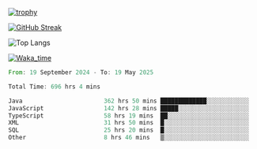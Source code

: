 <!--
**ren-joey/ren-joey** is a ✨ _special_ ✨ repository because its `README.md` (this file) appears on your GitHub profile.

Here are some ideas to get you started:

- 🔭 I’m currently working on ...
- 🌱 I’m currently learning ...
- 👯 I’m looking to collaborate on ...
- 🤔 I’m looking for help with ...
- 💬 Ask me about ...
- 📫 How to reach me: ...
- 😄 Pronouns: ...
- ⚡ Fun fact: ...
-->

[![trophy](https://github-profile-trophy.vercel.app/?username=ren-joey&theme=darkhub&column=5)](https://github.com/ren-joey)

[![GitHub Streak](https://streak-stats.demolab.com/?user=ren-joey&theme=dark)](https://github.com/ren-joey)

![Top Langs](https://github-readme-stats.vercel.app/api/top-langs?username=ren-joey&show_icons=true&layout=compact&locale=en&hide=html,CSS,scss,Pug,Twig&theme=dark)

[![Waka_time](https://github-readme-stats.vercel.app/api/wakatime?username=joeyren&theme=dark)](https://github.com/ren-joey)

<!--START_SECTION:waka-->

```rust
From: 19 September 2024 - To: 19 May 2025

Total Time: 696 hrs 4 mins

Java                       362 hrs 50 mins █████████████░░░░░░░░░░░░   51.48 %
JavaScript                 142 hrs 28 mins █████░░░░░░░░░░░░░░░░░░░░   20.21 %
TypeScript                 58 hrs 19 mins  ██░░░░░░░░░░░░░░░░░░░░░░░   08.27 %
XML                        31 hrs 50 mins  █░░░░░░░░░░░░░░░░░░░░░░░░   04.52 %
SQL                        25 hrs 20 mins  █░░░░░░░░░░░░░░░░░░░░░░░░   03.60 %
Other                      8 hrs 46 mins   ▒░░░░░░░░░░░░░░░░░░░░░░░░   01.25 %
```

<!--END_SECTION:waka-->
